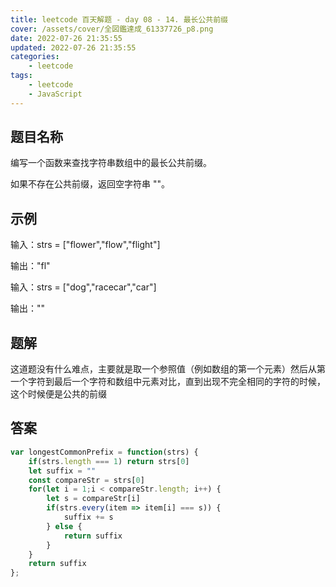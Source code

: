 ```yaml
---
title: leetcode 百天解题 - day 08 - 14. 最长公共前缀
cover: /assets/cover/全図鑑達成_61337726_p8.png
date: 2022-07-26 21:35:55
updated: 2022-07-26 21:35:55
categories:
    - leetcode
tags:
    - leetcode
    - JavaScript
---
```


## 题目名称
编写一个函数来查找字符串数组中的最长公共前缀。

如果不存在公共前缀，返回空字符串 ""。

## 示例

输入：strs = ["flower","flow","flight"]

输出："fl"

输入：strs = ["dog","racecar","car"]

输出：""

## 题解

这道题没有什么难点，主要就是取一个参照值（例如数组的第一个元素）然后从第一个字符到最后一个字符和数组中元素对比，直到出现不完全相同的字符的时候，这个时候便是公共的前缀

## 答案

~~~js
var longestCommonPrefix = function(strs) {
    if(strs.length === 1) return strs[0] 
    let suffix = ""
    const compareStr = strs[0]
    for(let i = 1;i < compareStr.length; i++) {
        let s = compareStr[i]
        if(strs.every(item => item[i] === s)) {
            suffix += s
        } else {
            return suffix
        }
    }
    return suffix
};
~~~
